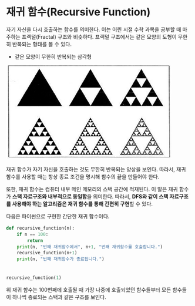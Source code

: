 # 재귀 함수(Recursive Function)

자기 자신을 다시 호출하는 함수를 의미한다. 이는 어린 시절 수학 과목을 공부할 때 마주하는 프랙털(Fractal) 구조와 비슷하다. 프랙털 구조에서는 같은 모양의 도형이 무한히 반복되는 형태를 볼 수 있다.

* 같은 모양이 무한히 반복되는 삼각형

![img](../images/ds_img/infinite_triangle.jpg)

재귀 함수가 자기 자신을 호출하는 것도 무한히 반복되는 양상을 보인다. 따라서, 재귀 함수를 사용할 때는 항상 종료 조건을 명시해 함수의 끝을 만들어야 한다.

또한, 재귀 함수는 컴퓨터 내부 메인 메모리의 스택 공간에 적재된다. 이 말은 재귀 함수가 **스택 자료구조와 내부적으로 동일함**을 의미한다. 따라서, **DFS와 같이 스택 자료구조를 사용해야 하는 알고리즘은 재귀 함수를 통해 간편히 구현**할 수 있다.

다음은 파이썬으로 구현한 간단한 재귀 함수이다.

```python
def recursive_function(n):
    if n == 100:
        return
    print(n, "번째 재귀함수에서", n+1, "번째 재귀함수를 호출합니다.")
    recursive_function(n+1)
    print(n, "번째 재귀함수가 종료됩니다.")


recursive_function(1)
```

위 재귀 함수는 100번째에 호출될 때 가장 나중에 호출되었던 함수들부터 모든 함수들이 하나씩 종료되는 스택과 같은 구조를 보인다.